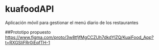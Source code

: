 # kuafoodAPI
Aplicación móvil para gestionar el menú diario de los restaurantes

##Prototipo propuesto
https://www.figma.com/proto/3w8tfjfMgCCZUh7dkdYlZQ/KuaiFood_App?t=RXGSliFRr0iEqfTH-1 
